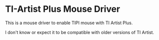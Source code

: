 # TI-Artist Plus Mouse Driver

This is a mouse driver to enable TIPI mouse with TI Artist Plus.

I don't know or expect it to be compatible with older versions of TI Artist.

